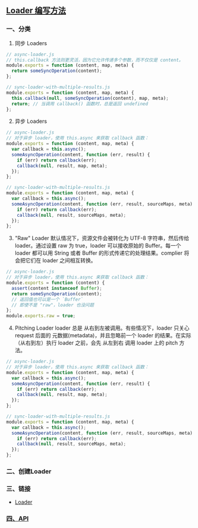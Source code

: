 ## [Loader 编写方法](https://blog.csdn.net/zxd1435513775/article/details/125373851)
### 一、分类
1. 同步 Loaders
```js
// async-loader.js
// this.callback 方法则更灵活，因为它允许传递多个参数，而不仅仅是 content。
module.exports = function (content, map, meta) {
  return someSyncOperation(content);
};

// sync-loader-with-multiple-results.js
module.exports = function (content, map, meta) {
  this.callback(null, someSyncOperation(content), map, meta);
  return; // 当调用 callback() 函数时，总是返回 undefined
};
```
2. 异步 Loaders
```js
// async-loader.js
// 对于异步 loader，使用 this.async 来获取 callback 函数：
module.exports = function (content, map, meta) {
  var callback = this.async();
  someAsyncOperation(content, function (err, result) {
    if (err) return callback(err);
    callback(null, result, map, meta);
  });
};

// sync-loader-with-multiple-results.js
module.exports = function (content, map, meta) {
  var callback = this.async();
  someAsyncOperation(content, function (err, result, sourceMaps, meta) {
    if (err) return callback(err);
    callback(null, result, sourceMaps, meta);
  });
};
```
3. "Raw" Loader
默认情况下，资源文件会被转化为 UTF-8 字符串，然后传给 loader。通过设置 raw 为 true，loader 可以接收原始的 Buffer。每一个 loader 都可以用 String 或者 Buffer 的形式传递它的处理结果。complier 将会把它们在 loader 之间相互转换。
```js
// async-loader.js
// 对于异步 loader，使用 this.async 来获取 callback 函数：
module.exports = function (content) {
  assert(content instanceof Buffer);
  return someSyncOperation(content);
  // 返回值也可以是一个 `Buffer`
  // 即使不是 "raw"，loader 也没问题
};
module.exports.raw = true;
```
4. Pitching Loader
loader 总是 从右到左被调用。有些情况下，loader 只关心 request 后面的 元数据(metadata)，并且忽略前一个 loader 的结果。在实际（从右到左）执行 loader 之前，会先 从左到右 调用 loader 上的 pitch 方法。
```js
// async-loader.js
// 对于异步 loader，使用 this.async 来获取 callback 函数：
module.exports = function (content, map, meta) {
  var callback = this.async();
  someAsyncOperation(content, function (err, result) {
    if (err) return callback(err);
    callback(null, result, map, meta);
  });
};

// sync-loader-with-multiple-results.js
module.exports = function (content, map, meta) {
  var callback = this.async();
  someAsyncOperation(content, function (err, result, sourceMaps, meta) {
    if (err) return callback(err);
    callback(null, result, sourceMaps, meta);
  });
};
```

### 二、创建Loader

### 三、链接
- [Loader](https://blog.csdn.net/zxd1435513775/article/details/125373851)

### [四、API](https://webpack.docschina.org/api/loaders/#thisdata)